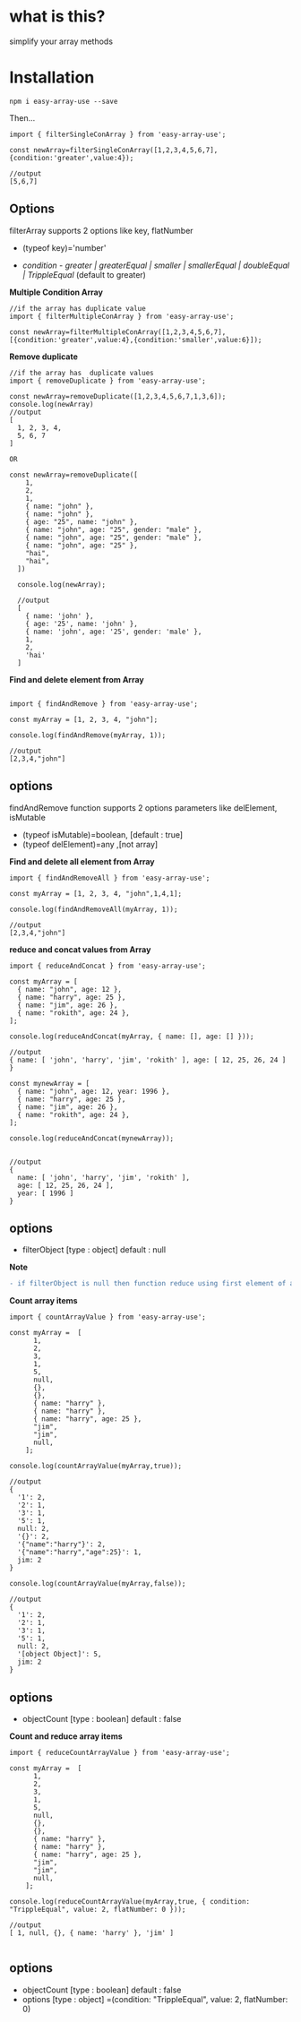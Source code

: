 # what is this?

simplify your array methods

# Installation

`npm i easy-array-use --save`

Then...

```
import { filterSingleConArray } from 'easy-array-use';

const newArray=filterSingleConArray([1,2,3,4,5,6,7],{condition:'greater',value:4});

//output
[5,6,7]

```

## Options

filterArray supports 2 options like key, flatNumber

- (typeof key)='number'

- _condition_ - _greater | greaterEqual | smaller | smallerEqual | doubleEqual | TrippleEqual_ (default to greater)

**Multiple Condition Array**

```
//if the array has duplicate value
import { filterMultipleConArray } from 'easy-array-use';

const newArray=filterMultipleConArray([1,2,3,4,5,6,7],[{condition:'greater',value:4},{condition:'smaller',value:6}]);

```

**Remove duplicate**

```
//if the array has  duplicate values
import { removeDuplicate } from 'easy-array-use';

const newArray=removeDuplicate([1,2,3,4,5,6,7,1,3,6]);
console.log(newArray)
//output
[
  1, 2, 3, 4,
  5, 6, 7
]

OR

const newArray=removeDuplicate([
    1,
    2,
    1,
    { name: "john" },
    { name: "john" },
    { age: "25", name: "john" },
    { name: "john", age: "25", gender: "male" },
    { name: "john", age: "25", gender: "male" },
    { name: "john", age: "25" },
    "hai",
    "hai",
  ])

  console.log(newArray);

  //output
  [
    { name: 'john' },
    { age: '25', name: 'john' },
    { name: 'john', age: '25', gender: 'male' },
    1,
    2,
    'hai'
  ]

```

**Find and delete element from Array**

```

import { findAndRemove } from 'easy-array-use';

const myArray = [1, 2, 3, 4, "john"];

console.log(findAndRemove(myArray, 1));

//output
[2,3,4,"john"]

```

## options

findAndRemove function supports 2 options parameters like delElement, isMutable

- (typeof isMutable)=boolean, [default : true]
- (typeof delElement)=any ,[not array]

**Find and delete all element from Array**

```
import { findAndRemoveAll } from 'easy-array-use';

const myArray = [1, 2, 3, 4, "john",1,4,1];

console.log(findAndRemoveAll(myArray, 1));

//output
[2,3,4,"john"]

```

**reduce and concat values from Array**

```
import { reduceAndConcat } from 'easy-array-use';

const myArray = [
  { name: "john", age: 12 },
  { name: "harry", age: 25 },
  { name: "jim", age: 26 },
  { name: "rokith", age: 24 },
];

console.log(reduceAndConcat(myArray, { name: [], age: [] }));

//output
{ name: [ 'john', 'harry', 'jim', 'rokith' ], age: [ 12, 25, 26, 24 ] }

const mynewArray = [
  { name: "john", age: 12, year: 1996 },
  { name: "harry", age: 25 },
  { name: "jim", age: 26 },
  { name: "rokith", age: 24 },
];

console.log(reduceAndConcat(mynewArray));


//output
{
  name: [ 'john', 'harry', 'jim', 'rokith' ],
  age: [ 12, 25, 26, 24 ],
  year: [ 1996 ]
}

```

## options

- filterObject [type : object] default : null

**Note**

```diff
- if filterObject is null then function reduce using first element of array
```

**Count array items**

```
import { countArrayValue } from 'easy-array-use';

const myArray =  [
      1,
      2,
      3,
      1,
      5,
      null,
      {},
      {},
      { name: "harry" },
      { name: "harry" },
      { name: "harry", age: 25 },
      "jim",
      "jim",
      null,
    ];

console.log(countArrayValue(myArray,true));

//output
{
  '1': 2,
  '2': 1,
  '3': 1,
  '5': 1,
  null: 2,
  '{}': 2,
  '{"name":"harry"}': 2,
  '{"name":"harry","age":25}': 1,
  jim: 2
}

console.log(countArrayValue(myArray,false));

//output
{
  '1': 2,
  '2': 1,
  '3': 1,
  '5': 1,
  null: 2,
  '[object Object]': 5,
  jim: 2
}
```

## options

- objectCount [type : boolean] default : false

**Count and reduce array items**

```
import { reduceCountArrayValue } from 'easy-array-use';

const myArray =  [
      1,
      2,
      3,
      1,
      5,
      null,
      {},
      {},
      { name: "harry" },
      { name: "harry" },
      { name: "harry", age: 25 },
      "jim",
      "jim",
      null,
    ];

console.log(reduceCountArrayValue(myArray,true, { condition: "TrippleEqual", value: 2, flatNumber: 0 }));

//output
[ 1, null, {}, { name: 'harry' }, 'jim' ]


```

## options

- objectCount [type : boolean] default : false
- options [type : object] =(condition: "TrippleEqual", value: 2, flatNumber: 0)
